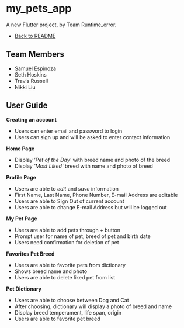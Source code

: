 # my_pets_app

A new Flutter project, by Team Runtime_error.

- [Back to README](README.md)

## Team Members
- Samuel Espinoza
- Seth Hoskins
- Travis Russell
- Nikki Liu

## User Guide

**Creating an account**
- Users can enter email and password to login
- Users can sign up and will be asked to enter contact information

**Home Page**
- Display *'Pet of the Day'* with breed name and photo of the breed
- Display *'Most Liked'* breed with name and photo of breed

**Profile Page**
- Users are able to *edit* and *save* information
- First Name, Last Name, Phone Number, E-mail Address are editable
- Users are able to Sign Out of current account
- Users are able to change E-mail Address but will be logged out

**My Pet Page**
- Users are able to add pets through + button
- Prompt user for name of pet, breed of pet and birth date
- Users need confirmation for deletion of pet

**Favorites Pet Breed**
- Users are able to favorite pets from dictionary
- Shows breed name and photo
- Users are able to delete liked pet from list

**Pet Dictionary**
- Users are able to choose between Dog and Cat
- After choosing, dictionary will display a photo of breed and name
- Display breed temperament, life span, origin
- Users are able to favorite pet breed
